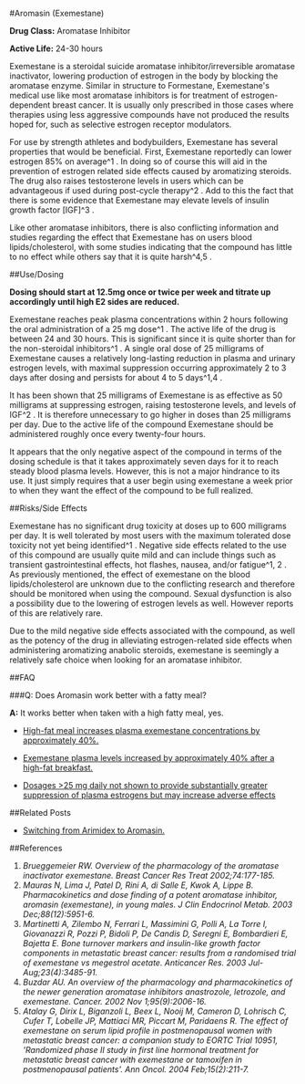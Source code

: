 #Aromasin (Exemestane)

**Drug Class:** Aromatase Inhibitor 

**Active Life:** 24-30 hours

Exemestane is a steroidal suicide aromatase inhibitor/irreversible aromatase inactivator, lowering production of estrogen in the body by blocking the aromatase enzyme. Similar in structure to Formestane, Exemestane's medical use like most aromatase inhibitors is for treatment of estrogen-dependent breast cancer. It is usually only prescribed in those cases where therapies using less aggressive compounds have not produced the results hoped for, such as selective estrogen receptor modulators. 

For use by strength athletes and bodybuilders, Exemestane has several properties that would be beneficial. First, Exemestane reportedly can lower estrogen 85% on average^1 . In doing so of course this will aid in the prevention of estrogen related side effects caused by aromatizing steroids. The drug also raises testosterone levels in users which can be advantageous if used during post-cycle therapy^2 . Add to this the fact that there is some evidence that Exemestane may elevate levels of insulin growth factor [IGF]^3 . 

Like other aromatase inhibitors, there is also conflicting information and studies regarding the effect that Exemestane has on users blood lipids/cholesterol, with some studies indicating that the compound has little to no effect while others say that it is quite harsh^4,5 . 

##Use/Dosing

**Dosing should start at 12.5mg once or twice per week and titrate up accordingly until high E2 sides are reduced.**

Exemestane reaches peak plasma concentrations within 2 hours following the oral administration of a 25 mg dose^1 . The active life of the drug is between 24 and 30 hours. This is significant since it is quite shorter than for the non-steroidal inhibitors^1 . A single oral dose of 25 milligrams of Exemestane causes a relatively long-lasting reduction in plasma and urinary estrogen levels, with maximal suppression occurring approximately 2 to 3 days after dosing and persists for about 4 to 5 days^1,4 .

It has been shown that 25 milligrams of Exemestane is as effective as 50 milligrams at suppressing estrogen, raising testosterone levels, and levels of IGF^2 . It is therefore unnecessary to go higher in doses than 25 milligrams per day. Due to the active life of the compound Exemestane should be administered roughly once every twenty-four hours. 

It appears that the only negative aspect of the compound in terms of the dosing schedule is that it takes approximately seven days for it to reach steady blood plasma levels. However, this is not a major hindrance to its use. It just simply requires that a user begin using exemestane a week prior to when they want the effect of the compound to be full realized. 

##Risks/Side Effects

Exemestane has no significant drug toxicity at doses up to 600 milligrams per day. It is well tolerated by most users with the maximum tolerated dose toxicity not yet being identified^1 . Negative side effects related to the use of this compound are usually quite mild and can include things such as transient gastrointestinal effects, hot flashes, nausea, and/or fatigue^1, 2 . As previously mentioned, the effect of exemestane on the blood lipids/cholesterol are unknown due to the conflicting research and therefore should be monitored when using the compound. Sexual dysfunction is also a possibility due to the lowering of estrogen levels as well. However reports of this are relatively rare.

Due to the mild negative side effects associated with the compound, as well as the potency of the drug in alleviating estrogen-related side effects when administering aromatizing anabolic steroids, exemestane is seemingly a relatively safe choice when looking for an aromatase inhibitor. 

##FAQ

###Q: Does Aromasin work better with a fatty meal?

**A:** It works better when taken with a high fatty meal, yes.

* [High-fat meal increases plasma exemestane concentrations by approximately 40%.](http://www.drugs.com/monograph/aromasin.html)

* [Exemestane plasma levels increased by approximately 40% after a high-fat breakfast.](http://labeling.pfizer.com/showlabeling.aspx?id=523)

* [Dosages &gt;25 mg daily not shown to provide substantially greater suppression of plasma estrogens but may increase adverse effects](http://www.drugs.com/monograph/aromasin.html)

##Related Posts

* [Switching from Arimidex to Aromasin.](/r/steroids/comments/24zbha/making_a_switch_from_arimidex_to_aromasin_how/)

##References

1. *Brueggemeier RW. Overview of the pharmacology of the aromatase inactivator exemestane. Breast Cancer Res Treat 2002;74:177-185.*
2. *Mauras N, Lima J, Patel D, Rini A, di Salle E, Kwok A, Lippe B. Pharmacokinetics and dose finding of a potent aromatase inhibitor, aromasin (exemestane), in young males. J Clin Endocrinol Metab. 2003 Dec;88(12):5951-6.*
3. *Martinetti A, Zilembo N, Ferrari L, Massimini G, Polli A, La Torre I, Giovanazzi R, Pozzi P, Bidoli P, De Candis D, Seregni E, Bombardieri E, Bajetta E. Bone turnover markers and insulin-like growth factor components in metastatic breast cancer: results from a randomised trial of exemestane vs megestrol acetate. Anticancer Res. 2003 Jul-Aug;23(4):3485-91.*
4. *Buzdar AU. An overview of the pharmacology and pharmacokinetics of the newer generation aromatase inhibitors anastrozole, letrozole, and exemestane. Cancer. 2002 Nov 1;95(9):2006-16.*
5. *Atalay G, Dirix L, Biganzoli L, Beex L, Nooij M, Cameron D, Lohrisch C, Cufer T, Lobelle JP, Mattiaci MR, Piccart M, Paridaens R. The effect of exemestane on serum lipid profile in postmenopausal women with metastatic breast cancer: a companion study to EORTC Trial 10951, 'Randomized phase II study in first line hormonal treatment for metastatic breast cancer with exemestane or tamoxifen in postmenopausal patients'. Ann Oncol. 2004 Feb;15(2):211-7.*